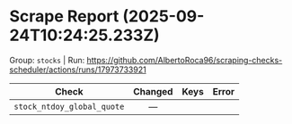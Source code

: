 # Scrape Report (2025-09-24T10:24:25.233Z)

Group: `stocks`  |  Run: https://github.com/AlbertoRoca96/scraping-checks-scheduler/actions/runs/17973733921

| Check | Changed | Keys | Error |
|---|:---:|:--|:--|
| `stock_ntdoy_global_quote` | — |  |  |
